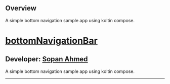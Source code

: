 ## Overview

A simple bottom navigation sample app using koltin compose.

# [bottomNavigationBar][published url]
## Developer: [Sopan Ahmed][instructor url]

A simple bottom navigation sample app using koltin compose.

------

[published url]: https://github.com/gitproject09/bottomNavigationBar
[instructor url]: https://github.com/gitproject09

